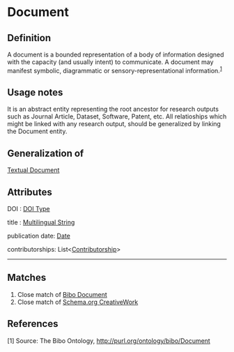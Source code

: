 # Document

## Definition
A document is a bounded representation of a body of information designed with the capacity (and usually intent) to communicate. 
A document may manifest symbolic, diagrammatic or sensory-representational information.<sup>[1](#fn1)</sup>

## Usage notes
It is an abstract entity representing the root ancestor for research outputs such as Journal Article, Dataset, Software, Patent, etc. All relatioships which might be linked with any research output, should be generalized by linking the Document entity.

## Generalization of
[Textual Document](../entities/Textual_Document.md)

## Attributes
DOI : [DOI Type](../datatypes/DOI.md)

title : [Multilingual String](../datatypes/Multilingual_String.md)

publication date: [Date](../datatypes/Date.md)

contributorships: List<[Contributorship](../entities/Contributorship.md)>

---

## Matches
1. Close match of [Bibo Document](http://purl.org/ontology/bibo/Document)
2. Close match of [Schema.org CreativeWork](https://schema.org/CreativeWork)

## References
<a name="fn1">\[1\]</a> Source: The Bibo Ontology, http://purl.org/ontology/bibo/Document
